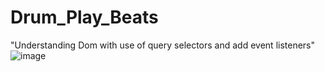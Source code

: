 # Drum_Play_Beats
"Understanding Dom with use of query selectors and add event listeners"
![image](https://user-images.githubusercontent.com/105633302/212981641-d9c91d56-8ae3-409e-b0e2-7fe4fbc13d7c.png)
